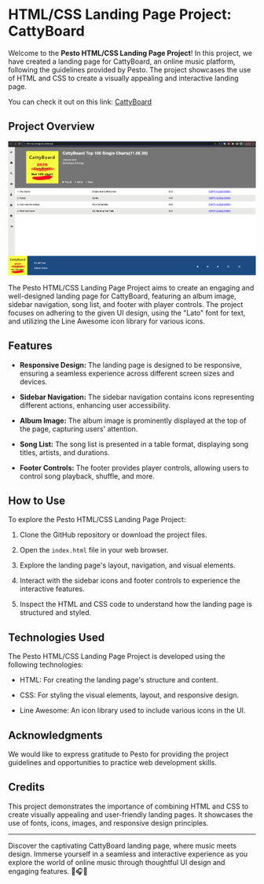 # HTML/CSS Landing Page Project: CattyBoard

Welcome to the **Pesto HTML/CSS Landing Page Project**! In this project, we have created a landing page for CattyBoard, an online music platform, following the guidelines provided by Pesto. The project showcases the use of HTML and CSS to create a visually appealing and interactive landing page.

You can check it out on this link: [CattyBoard](https://html-css-omega-six.vercel.app/) 

## Project Overview

![Screenshot](Screenshot.png)

The Pesto HTML/CSS Landing Page Project aims to create an engaging and well-designed landing page for CattyBoard, featuring an album image, sidebar navigation, song list, and footer with player controls. The project focuses on adhering to the given UI design, using the "Lato" font for text, and utilizing the Line Awesome icon library for various icons.

## Features

- **Responsive Design:** The landing page is designed to be responsive, ensuring a seamless experience across different screen sizes and devices.

- **Sidebar Navigation:** The sidebar navigation contains icons representing different actions, enhancing user accessibility.

- **Album Image:** The album image is prominently displayed at the top of the page, capturing users' attention.

- **Song List:** The song list is presented in a table format, displaying song titles, artists, and durations.

- **Footer Controls:** The footer provides player controls, allowing users to control song playback, shuffle, and more.

## How to Use

To explore the Pesto HTML/CSS Landing Page Project:

1. Clone the GitHub repository or download the project files.

2. Open the `index.html` file in your web browser.

3. Explore the landing page's layout, navigation, and visual elements.

4. Interact with the sidebar icons and footer controls to experience the interactive features.

5. Inspect the HTML and CSS code to understand how the landing page is structured and styled.

## Technologies Used

The Pesto HTML/CSS Landing Page Project is developed using the following technologies:

- HTML: For creating the landing page's structure and content.

- CSS: For styling the visual elements, layout, and responsive design.

- Line Awesome: An icon library used to include various icons in the UI.

## Acknowledgments

We would like to express gratitude to Pesto for providing the project guidelines and opportunities to practice web development skills.

## Credits

This project demonstrates the importance of combining HTML and CSS to create visually appealing and user-friendly landing pages. It showcases the use of fonts, icons, images, and responsive design principles.

---

Discover the captivating CattyBoard landing page, where music meets design. Immerse yourself in a seamless and interactive experience as you explore the world of online music through thoughtful UI design and engaging features. 🎵🎧🎉

